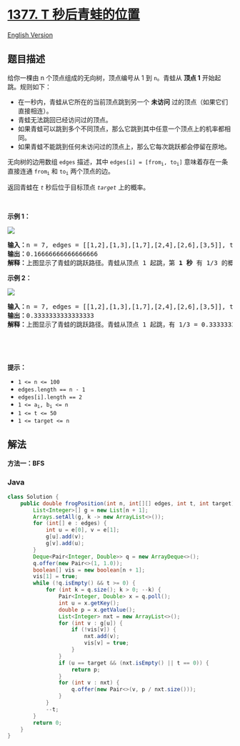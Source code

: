 # [1377. T 秒后青蛙的位置](https://leetcode.cn/problems/frog-position-after-t-seconds)

[English Version](/solution/1300-1399/1377.Frog%20Position%20After%20T%20Seconds/README_EN.md)

## 题目描述

<!-- 这里写题目描述 -->

<p>给你一棵由 n 个顶点组成的无向树，顶点编号从 1 到 <code>n</code>。青蛙从 <strong>顶点 1</strong> 开始起跳。规则如下：</p>

<ul>
	<li>在一秒内，青蛙从它所在的当前顶点跳到另一个 <strong>未访问</strong> 过的顶点（如果它们直接相连）。</li>
	<li>青蛙无法跳回已经访问过的顶点。</li>
	<li>如果青蛙可以跳到多个不同顶点，那么它跳到其中任意一个顶点上的机率都相同。</li>
	<li>如果青蛙不能跳到任何未访问过的顶点上，那么它每次跳跃都会停留在原地。</li>
</ul>

<p>无向树的边用数组 <code>edges</code> 描述，其中 <code>edges[i] = [from<sub>i</sub>, to<sub>i</sub>]</code> 意味着存在一条直接连通 <code>from<sub>i</sub></code> 和 <code>to<sub>i</sub></code> 两个顶点的边。</p>

<p>返回青蛙在 <em><code>t</code></em> 秒后位于目标顶点 <em><code>target</code> </em>上的概率。</p>

<p>&nbsp;</p>

<p><strong>示例 1：</strong></p>

<p><img src="https://fastly.jsdelivr.net/gh/doocs/leetcode@main/solution/1300-1399/1377.Frog%20Position%20After%20T%20Seconds/images/frog1.jpg" /></p>

<pre>
<strong>输入：</strong>n = 7, edges = [[1,2],[1,3],[1,7],[2,4],[2,6],[3,5]], t = 2, target = 4
<strong>输出：</strong>0.16666666666666666 
<strong>解释：</strong>上图显示了青蛙的跳跃路径。青蛙从顶点 1 起跳，第 <strong>1 秒</strong> 有 1/3 的概率跳到顶点 2 ，然后第 <strong>2 秒</strong> 有 1/2 的概率跳到顶点 4，因此青蛙在 2 秒后位于顶点 4 的概率是 1/3 * 1/2 = 1/6 = 0.16666666666666666 。 
</pre>

<p><strong>示例 2：</strong></p>

<p><img src="https://fastly.jsdelivr.net/gh/doocs/leetcode@main/solution/1300-1399/1377.Frog%20Position%20After%20T%20Seconds/images/frog2.jpg" /></p>

<pre>
<strong>输入：</strong>n = 7, edges = [[1,2],[1,3],[1,7],[2,4],[2,6],[3,5]], t = 1, target = 7
<strong>输出：</strong>0.3333333333333333
<strong>解释：</strong>上图显示了青蛙的跳跃路径。青蛙从顶点 1 起跳，有 1/3 = 0.3333333333333333 的概率能够 <strong>1 秒</strong> 后跳到顶点 7 。 
</pre>

<p>&nbsp;</p>

<p>&nbsp;</p>

<p><strong>提示：</strong></p>

<ul>
	<li><code>1 &lt;= n &lt;= 100</code></li>
	<li><code>edges.length == n - 1</code></li>
	<li><code>edges[i].length == 2</code></li>
	<li><code>1 &lt;= a<sub>i</sub>, b<sub>i</sub>&nbsp;&lt;= n</code></li>
	<li><code>1 &lt;= t &lt;= 50</code></li>
	<li><code>1 &lt;= target &lt;= n</code></li>
</ul>

## 解法

**方法一：BFS**

### **Java**

```java
class Solution {
    public double frogPosition(int n, int[][] edges, int t, int target) {
        List<Integer>[] g = new List[n + 1];
        Arrays.setAll(g, k -> new ArrayList<>());
        for (int[] e : edges) {
            int u = e[0], v = e[1];
            g[u].add(v);
            g[v].add(u);
        }
        Deque<Pair<Integer, Double>> q = new ArrayDeque<>();
        q.offer(new Pair<>(1, 1.0));
        boolean[] vis = new boolean[n + 1];
        vis[1] = true;
        while (!q.isEmpty() && t >= 0) {
            for (int k = q.size(); k > 0; --k) {
                Pair<Integer, Double> x = q.poll();
                int u = x.getKey();
                double p = x.getValue();
                List<Integer> nxt = new ArrayList<>();
                for (int v : g[u]) {
                    if (!vis[v]) {
                        nxt.add(v);
                        vis[v] = true;
                    }
                }
                if (u == target && (nxt.isEmpty() || t == 0)) {
                    return p;
                }
                for (int v : nxt) {
                    q.offer(new Pair<>(v, p / nxt.size()));
                }
            }
            --t;
        }
        return 0;
    }
}
```
